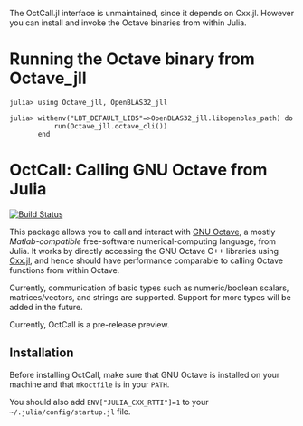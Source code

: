 The OctCall.jl interface is unmaintained, since it depends on Cxx.jl. However you can install and invoke the Octave binaries from within Julia.

# Running the Octave binary from Octave_jll

```
julia> using Octave_jll, OpenBLAS32_jll

julia> withenv("LBT_DEFAULT_LIBS"=>OpenBLAS32_jll.libopenblas_path) do
           run(Octave_jll.octave_cli())
       end
```

# OctCall: Calling GNU Octave from Julia

[![Build Status](https://travis-ci.org/JuliaInterop/OctCall.jl.svg?branch=master)](https://travis-ci.org/JuliaInterop/OctCall.jl)

This package allows you to call and interact with [GNU Octave](https://www.gnu.org/software/octave/), a mostly *Matlab-compatible* free-software numerical-computing language, from Julia.   It works by directly accessing the GNU Octave C++ libraries using [Cxx.jl](https://github.com/JuliaInterop/Cxx.jl), and hence should have performance comparable to calling Octave functions from within Octave.

Currently, communication of basic types such as numeric/boolean scalars, matrices/vectors, and strings are supported.  Support for more types will be added in the future.

Currently, OctCall is a pre-release preview.

## Installation

Before installing OctCall, make sure that GNU Octave is installed on your machine and that `mkoctfile` is in your `PATH`.

You should also add `ENV["JULIA_CXX_RTTI"]=1` to your `~/.julia/config/startup.jl` file.
